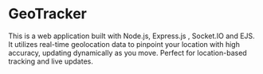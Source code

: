 # GeoTracker
This is a web application built with Node.js, Express.js , Socket.IO and EJS. It utilizes real-time geolocation data to pinpoint your location with high accuracy, updating dynamically as you move. Perfect for location-based tracking and live updates.
